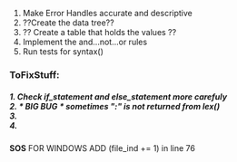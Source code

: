 1. Make Error Handles accurate and descriptive
2. ??Create the data tree??
3. ?? Create a table that holds the values ??
4. Implement the and...not...or rules
5. Run tests for syntax()



**<h3>ToFixStuff:</h3>**
    <h5><p>1. Check if_statement and else_statement more carefuly
    <br>2. * *BIG BUG* * sometimes ":" is not returned from lex()
    <br>3.
    <br>4.
    </h5>

**SOS** FOR WINDOWS ADD (file_ind += 1) in line 76
